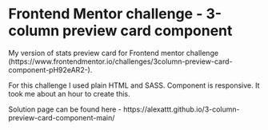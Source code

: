 # Frontend Mentor challenge - 3-column preview card component

<p>My version of stats preview card for Frontend mentor challenge (https://www.frontendmentor.io/challenges/3column-preview-card-component-pH92eAR2-).</p>
<p>For this challenge I used plain HTML and SASS. Component is responsive. It took me about an hour to create this.</p>
<p>Solution page can be found here - https://alexattt.github.io/3-column-preview-card-component-main/</p>
